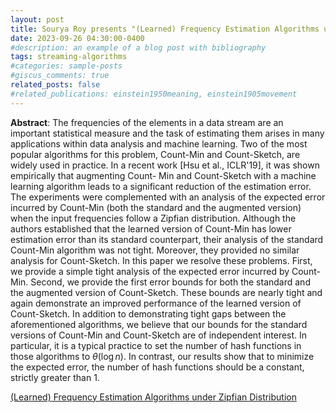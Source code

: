 ```yaml
---
layout: post
title: Sourya Roy presents "(Learned) Frequency Estimation Algorithms under Zipfian Distribution"
date: 2023-09-26 04:30:00-0400
#description: an example of a blog post with bibliography
tags: streaming-algorithms
#categories: sample-posts
#giscus_comments: true
related_posts: false
#related_publications: einstein1950meaning, einstein1905movement
---
```


**Abstract**: The frequencies of the elements in a data stream are an important statistical measure and the task of estimating them arises in many applications within data analysis and machine learning. Two of the most popular algorithms for this problem, Count-Min and Count-Sketch, are widely used in practice.
In a recent work [Hsu et al., ICLR'19], it was shown empirically that augmenting Count- Min and Count-Sketch with a machine learning algorithm leads to a significant reduction of the estimation error. The experiments were complemented with an analysis of the expected error incurred by Count-Min (both the standard and the augmented version) when the input frequencies follow a Zipfian distribution. Although the authors established that the learned version of Count-Min has lower estimation error than its standard counterpart, their analysis of the standard Count-Min algorithm was not tight. Moreover, they provided no similar analysis for Count-Sketch.
In this paper we resolve these problems. First, we provide a simple tight analysis of the expected error incurred by Count-Min. Second, we provide the first error bounds for both the standard and the augmented version of Count-Sketch. These bounds are nearly tight and again demonstrate an improved performance of the learned version of Count-Sketch.
In addition to demonstrating tight gaps between the aforementioned algorithms, we believe that our bounds for the standard versions of Count-Min and Count-Sketch are of independent interest. In particular, it is a typical practice to set the number of hash functions in those algorithms to $\theta(\log n)$. In contrast, our results show that to minimize the expected error, the number of hash functions should be a constant, strictly greater than 1.

[(Learned) Frequency Estimation Algorithms under Zipfian Distribution](https://arxiv.org/pdf/1908.05198.pdf)
